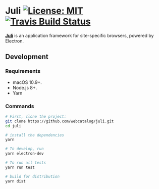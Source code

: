 # Juli [![License: MIT](https://img.shields.io/badge/License-MPL%202.0-brightgreen.svg)](https://opensource.org/licenses/MIT) [![Travis Build Status](https://travis-ci.org/webcatalog/juli.svg?branch=master)](https://travis-ci.org/webcatalog/juli)

**[Juli](https://quang.im/juli)** is an application framework for site-specific browsers, powered by Electron.

## Development
### Requirements
- macOS 10.9+.
- Node.js 8+.
- Yarn

### Commands
```bash
# First, clone the project:
git clone https://github.com/webcatalog/juli.git
cd juli

# install the dependencies
yarn

# To develop, run
yarn electron-dev

# To run all tests
yarn run test

# build for distribution
yarn dist
```
